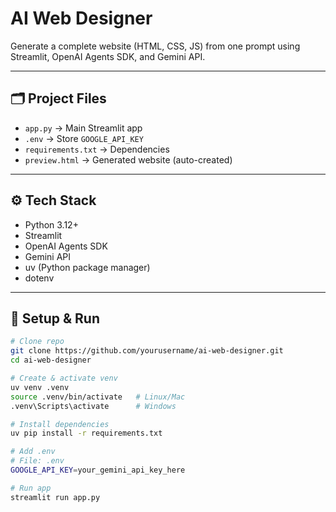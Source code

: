 # AI Web Designer

Generate a complete website (HTML, CSS, JS) from one prompt using Streamlit, OpenAI Agents SDK, and Gemini API.

---

## 🗂️ Project Files

- `app.py` → Main Streamlit app  
- `.env` → Store `GOOGLE_API_KEY`  
- `requirements.txt` → Dependencies  
- `preview.html` → Generated website (auto-created)

---

## ⚙️ Tech Stack

- Python 3.12+
- Streamlit
- OpenAI Agents SDK
- Gemini API
- uv (Python package manager)
- dotenv

---

## 🚀 Setup & Run

```bash
# Clone repo
git clone https://github.com/yourusername/ai-web-designer.git
cd ai-web-designer

# Create & activate venv
uv venv .venv
source .venv/bin/activate   # Linux/Mac
.venv\Scripts\activate      # Windows

# Install dependencies
uv pip install -r requirements.txt

# Add .env
# File: .env
GOOGLE_API_KEY=your_gemini_api_key_here

# Run app
streamlit run app.py
